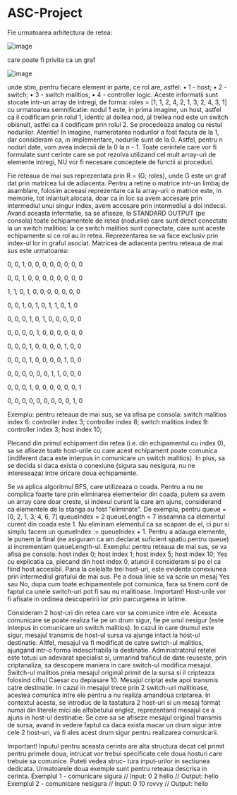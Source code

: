 # ASC-Project
Fie urmatoarea arhitectura de retea:

![image](https://user-images.githubusercontent.com/79991306/156546226-3b913858-509d-470d-b1c2-121f5ecd9240.png)

care poate fi privita ca un graf

![image](https://user-images.githubusercontent.com/79991306/156546357-53a76030-74e8-4587-af26-3fbbcf6fb174.png)

unde stim, pentru fiecare element in parte, ce rol are, astfel:
• 1 - host;
• 2 - switch;
• 3 - switch malitios;
• 4 - controller logic.
Aceste informatii sunt stocate intr-un array de intregi, de forma:
roles = [1, 1, 2, 4, 2, 1, 3, 2, 4, 3, 1]
cu urmatoarea semnificatie: nodul 1 este, in prima imagine, un host, astfel ca il codificam prin
rolul 1, identic al doilea nod, al treilea nod este un switch obisnuit, astfel ca il codificam prin rolul
2. Se procedeaza analog cu restul nodurilor. Atentie! In imagine, numerotarea nodurilor a fost
facuta de la 1, dar consideram ca, in implementare, nodurile sunt de la 0. Astfel, pentru n noduri
date, vom avea indecsii de la 0 la n - 1.
Toate cerintele care vor fi formulate sunt cerinte care se pot rezolva utilizand cel mult array-uri
de elemente intregi, NU vor fi necesare conceptele de functii si proceduri.

Fie reteaua de mai sus reprezentata prin R = (G; roles), unde G este un graf dat prin matricea lui
de adiacenta. Pentru a retine o matrice intr-un limbaj de asamblare, folosim aceeasi reprezentare
ca la array-uri: o matrice este, in memorie, tot inlantuit alocata, doar ca in loc sa avem accesare
prin intermediul unui singur index, avem accesare prin intermediul a doi indecsi. Avand aceasta
informatie, sa se afiseze, la STANDARD OUTPUT (pe consola) toate echipamentele de retea
(nodurile) care sunt direct conectate la un switch malitios: la ce switch malitios sunt conectate, care
sunt aceste echipamente si ce rol au in retea. Reprezentarea se va face exclusiv prin index-ul lor in
graful asociat.
Matricea de adiacenta pentru reteaua de mai sus este urmatoarea:

0, 0, 1, 0, 0, 0, 0, 0, 0, 0, 0

0, 0, 1, 0, 0, 0, 0, 0, 0, 0, 0

1, 1, 0, 1, 0, 0, 0, 0, 0, 0, 0

0, 0, 1, 0, 1, 0, 1, 1, 0, 1, 0

0, 0, 0, 1, 0, 1, 0, 0, 0, 0, 0

0, 0, 0, 0, 1, 0, 0, 0, 0, 0, 0

0, 0, 0, 1, 0, 0, 0, 0, 1, 0, 0

0, 0, 0, 1, 0, 0, 0, 0, 1, 0, 0

0, 0, 0, 0, 0, 0, 1, 1, 0, 0, 0

0, 0, 0, 1, 0, 0, 0, 0, 0, 0, 1

0, 0, 0, 0, 0, 0, 0, 0, 0, 1, 0

Exemplu: pentru reteaua de mai sus, se va afisa pe consola:
switch malitios index 6: controller index 3; controller index 8;
switch malitios index 9: controller index 3; host index 10;

Plecand din primul echipament din retea (i.e. din echipamentul cu index 0), sa se afiseze toate
host-urile cu care acest echipament poate comunica (indiferent daca este interpus in comunicare
un switch malitios). In plus, sa se decida si daca exista o conexiune (sigura sau nesigura, nu ne
intereseaza) intre oricare doua echipamente.

Se va aplica algoritmul BFS, care utilizeaza o coada. Pentru a nu ne complica foarte tare
prin eliminarea elementelor din coada, putem sa avem un array care doar creste, si indexul curent
la care am ajuns, considerand ca elementele de la stanga au fost "eliminate". De exemplu, pentru
queue = [0, 2, 1, 3, 4, 6, 7]
queueIndex = 2
queueLength = 7
inseamna ca elementul curent din coada este 1. Nu eliminam elementul ca sa scapam de el, ci
pur si simplu facem un queueIndex := queueIndex + 1. Pentru a adauga elemente, le punem la
final (ne asiguram ca am declarat suficient spatiu pentru queue) si incrementam queueLength-ul.
Exemplu: pentru reteaua de mai sus, se va afisa pe consola:
host index 0; host index 1; host index 5; host index 10;
Yes
cu explicatia ca, plecand din host index 0, atunci il consideram si pe el ca fiind host accesibil.
Pana la celelalte trei host-uri, este evidenta conexiunea prin intermediul grafului de mai sus. Pe a
doua linie se va scrie un mesaj Yes sau No, dupa cum toate echipamentele pot comunica, fara sa
tinem cont de faptul ca unele switch-uri pot fi sau nu malitioase.
Important! Host-urile vor fi afisate in ordinea descoperirii lor prin parcurgerea in latime.

Consideram 2 host-uri din retea care vor sa comunice intre ele. Aceasta comunicare se poate realiza
fie pe un drum sigur, fie pe unul nesigur (este interpus in comunicare un switch malitios). In cazul
in care drumul este sigur, mesajul transmis de host-ul sursa va ajunge intact la host-ul destinatie.
Altfel, mesajul va fi modificat de catre switch-ul malitios, ajungand intr-o forma indescifrabila la
destinatie.
Administratorul retelei este totusi un adevarat specialist si, urmarind traficul de date reuseste,
prin criptanaliza, sa descopere maniera in care switch-ul modifica mesajul. Switch-ul malitios preia
mesajul original primit de la sursa si il cripteaza folosind cifrul Caesar cu deplasare 10. Mesajul
criptat este apoi transmis catre destinatie. In cazul in mesajul trece prin 2 switch-uri malitioase,
acestea comunica intre ele pentru a nu realiza amandoua criptarea.
In contextul acesta, se introduc de la tastatura 2 host-uri si un mesaj format numai din literele
mici ale alfabetului englez, reprezentand mesajul ce a ajuns in host-ul destinatie. Se cere sa se afiseze
mesajul original transmis de sursa, avand in vedere faptul ca daca exista macar un drum sigur
intre cele 2 host-uri, va fi ales acest drum sigur pentru realizarea comunicarii.

Important! Inputul pentru aceasta cerinta are alta structura decat cel primit pentru primele
doua, intrucat vor trebui specificate cele doua hosturi care trebuie sa comunice. Puteti vedea struc-
tura input-urilor in sectiunea dedicata.
Urmatoarele doua exemple sunt pentru reteaua descrisa in cerinta.
Exemplul 1 - comunicare sigura
// Input:
0
2
hello
// Output:
hello
Exemplul 2 - comunicare nesigura
// Input:
0
10
rovvy
// Output:
hello
